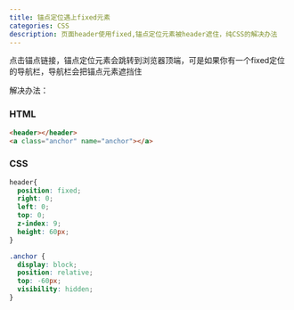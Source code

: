 ```yaml
---
title: 锚点定位遇上fixed元素
categories: CSS
description: 页面header使用fixed,锚点定位元素被header遮住，纯CSS的解决办法
---
```


点击锚点链接，锚点定位元素会跳转到浏览器顶端，可是如果你有一个fixed定位的导航栏，导航栏会把锚点元素遮挡住

解决办法：

### HTML

```html
<header></header>
<a class="anchor" name="anchor"></a>
```

### CSS

```css
header{
  position: fixed;
  right: 0;
  left: 0;
  top: 0;
  z-index: 9;
  height: 60px;
}

.anchor {
  display: block;
  position: relative;
  top: -60px;
  visibility: hidden;
}
```